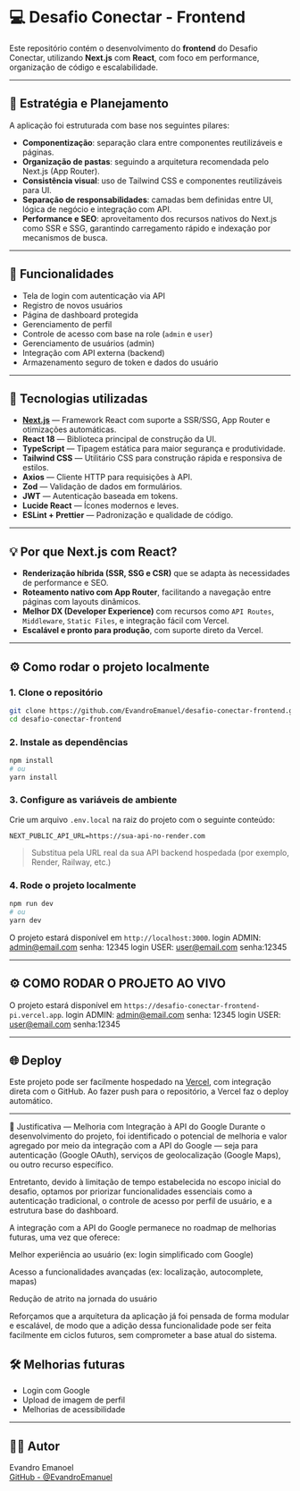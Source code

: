 # 💻 Desafio Conectar - Frontend

Este repositório contém o desenvolvimento do **frontend** do Desafio Conectar, utilizando **Next.js** com **React**, com foco em performance, organização de código e escalabilidade.

---

## 🎯 Estratégia e Planejamento

A aplicação foi estruturada com base nos seguintes pilares:

- **Componentização**: separação clara entre componentes reutilizáveis e páginas.
- **Organização de pastas**: seguindo a arquitetura recomendada pelo Next.js (App Router).
- **Consistência visual**: uso de Tailwind CSS e componentes reutilizáveis para UI.
- **Separação de responsabilidades**: camadas bem definidas entre UI, lógica de negócio e integração com API.
- **Performance e SEO**: aproveitamento dos recursos nativos do Next.js como SSR e SSG, garantindo carregamento rápido e indexação por mecanismos de busca.

---

## 🚀 Funcionalidades

- Tela de login com autenticação via API
- Registro de novos usuários
- Página de dashboard protegida
- Gerenciamento de perfil
- Controle de acesso com base na role (`admin` e `user`)
- Gerenciamento de usuários (admin)
- Integração com API externa (backend)
- Armazenamento seguro de token e dados do usuário

---

## 🧰 Tecnologias utilizadas

- **[Next.js](https://nextjs.org/)** — Framework React com suporte a SSR/SSG, App Router e otimizações automáticas.
- **React 18** — Biblioteca principal de construção da UI.
- **TypeScript** — Tipagem estática para maior segurança e produtividade.
- **Tailwind CSS** — Utilitário CSS para construção rápida e responsiva de estilos.
- **Axios** — Cliente HTTP para requisições à API.
- **Zod** — Validação de dados em formulários.
- **JWT** — Autenticação baseada em tokens.
- **Lucide React** — Ícones modernos e leves.
- **ESLint + Prettier** — Padronização e qualidade de código.

---

## 💡 Por que Next.js com React?

- **Renderização híbrida (SSR, SSG e CSR)** que se adapta às necessidades de performance e SEO.
- **Roteamento nativo com App Router**, facilitando a navegação entre páginas com layouts dinâmicos.
- **Melhor DX (Developer Experience)** com recursos como `API Routes`, `Middleware`, `Static Files`, e integração fácil com Vercel.
- **Escalável e pronto para produção**, com suporte direto da Vercel.

---

## ⚙️ Como rodar o projeto localmente

### 1. Clone o repositório

```bash
git clone https://github.com/EvandroEmanuel/desafio-conectar-frontend.git
cd desafio-conectar-frontend
```

### 2. Instale as dependências

```bash
npm install
# ou
yarn install
```

### 3. Configure as variáveis de ambiente

Crie um arquivo `.env.local` na raiz do projeto com o seguinte conteúdo:

```env
NEXT_PUBLIC_API_URL=https://sua-api-no-render.com
```

> Substitua pela URL real da sua API backend hospedada (por exemplo, Render, Railway, etc.)

### 4. Rode o projeto localmente

```bash
npm run dev
# ou
yarn dev
```

O projeto estará disponível em `http://localhost:3000`.
login ADMIN: admin@email.com
senha: 12345
login USER: user@email.com
senha:12345

---

## ⚙️ COMO RODAR O PROJETO AO VIVO

O projeto estará disponível em `https://desafio-conectar-frontend-pi.vercel.app`.
login ADMIN: admin@email.com
senha: 12345
login USER: user@email.com
senha:12345

---

## 🌐 Deploy

Este projeto pode ser facilmente hospedado na [Vercel](https://vercel.com), com integração direta com o GitHub. Ao fazer push para o repositório, a Vercel faz o deploy automático.

---

📝 Justificativa — Melhoria com Integração à API do Google
Durante o desenvolvimento do projeto, foi identificado o potencial de melhoria e valor agregado por meio da integração com a API do Google — seja para autenticação (Google OAuth), serviços de geolocalização (Google Maps), ou outro recurso específico.

Entretanto, devido à limitação de tempo estabelecida no escopo inicial do desafio, optamos por priorizar funcionalidades essenciais como a autenticação tradicional, o controle de acesso por perfil de usuário, e a estrutura base do dashboard.

A integração com a API do Google permanece no roadmap de melhorias futuras, uma vez que oferece:

Melhor experiência ao usuário (ex: login simplificado com Google)

Acesso a funcionalidades avançadas (ex: localização, autocomplete, mapas)

Redução de atrito na jornada do usuário

Reforçamos que a arquitetura da aplicação já foi pensada de forma modular e escalável, de modo que a adição dessa funcionalidade pode ser feita facilmente em ciclos futuros, sem comprometer a base atual do sistema.

## 🛠️ Melhorias futuras

- Login com Google
- Upload de imagem de perfil
- Melhorias de acessibilidade

---

## 🧑‍💻 Autor

Evandro Emanoel  
[GitHub - @EvandroEmanuel](https://github.com/EvandroEmanuel)
